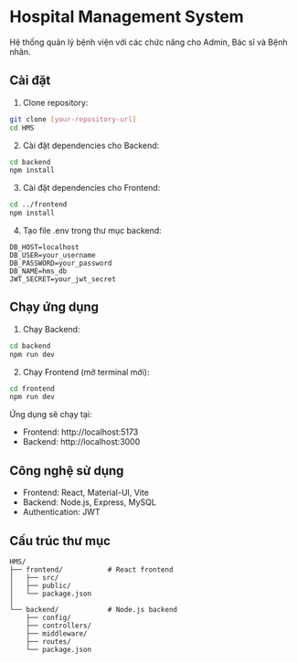 # Hospital Management System

Hệ thống quản lý bệnh viện với các chức năng cho Admin, Bác sĩ và Bệnh nhân.

## Cài đặt

1. Clone repository:
```bash
git clone [your-repository-url]
cd HMS
```

2. Cài đặt dependencies cho Backend:
```bash
cd backend
npm install
```

3. Cài đặt dependencies cho Frontend:
```bash
cd ../frontend
npm install
```

4. Tạo file .env trong thư mục backend:
```env
DB_HOST=localhost
DB_USER=your_username
DB_PASSWORD=your_password
DB_NAME=hms_db
JWT_SECRET=your_jwt_secret
```

## Chạy ứng dụng

1. Chạy Backend:
```bash
cd backend
npm run dev
```

2. Chạy Frontend (mở terminal mới):
```bash
cd frontend
npm run dev
```

Ứng dụng sẽ chạy tại:
- Frontend: http://localhost:5173
- Backend: http://localhost:3000

## Công nghệ sử dụng

- Frontend: React, Material-UI, Vite
- Backend: Node.js, Express, MySQL
- Authentication: JWT

## Cấu trúc thư mục

```
HMS/
├── frontend/           # React frontend
│   ├── src/
│   ├── public/
│   └── package.json
│
└── backend/            # Node.js backend
    ├── config/
    ├── controllers/
    ├── middleware/
    ├── routes/
    └── package.json
``` 